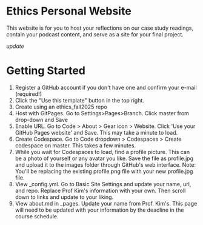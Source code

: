 # Ethics Personal Website
This website is for you to host your reflections on our case study readings, contain your podcast content, and serve as a site for your final project.

*update*
# Getting Started
1. Register a GitHub account if you don't have one and confirm your e-mail (required!)
2. Click the "Use this template" button in the top right.
3. Create using an ethics_fall2025 repo
4. Host with GitPages. Go to Settings>Pages>Branch. Click master from drop-down and Save
5. Enable URL. Go to Code > About > Gear icon > Website. Click 'Use your GitHub Pages website' and Save. This may take a minute to load.
6. Create Codespace. Go to Code dropdown > Codespaces > Create codespace on master. This takes a few minutes.
7. While you wait for Codespaces to load, find a profile picture. This can be a photo of yourself or any avatar you like. Save the file as profile.jpg and upload it to the images folder through GitHub's web interface. Note: You'll be replacing the existing profile.png file with your new profile.jpg file.
8. View _config.yml. Go to Basic Site Settings and update your name, url, and repo. Replace Prof Kim's information with your own. Then scroll down to links and update to your liking.
9. View about.md in _pages. Update your name from Prof. Kim's. This page will need to be updated with your information by the deadline in the course schedule.

